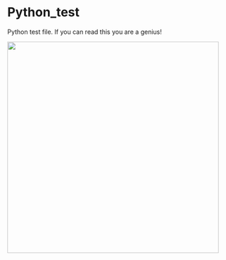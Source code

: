 # Python_test
Python test file.
If you can read this you are a genius!

<img src="https://giphy.com/embed/scZPhLqaVOM1qG4lT9" width="480" height="480" href="https://giphy.com/gifs/scaler-official-monday-computer-laptop-scZPhLqaVOM1qG4lT9">
